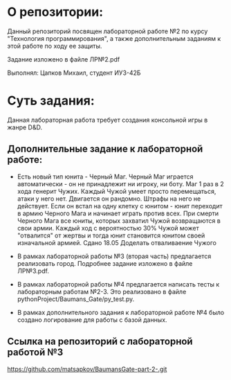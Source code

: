 # О репозитории:

Данный репозиторий посвящен  лабораторной работе №2 по курсу "Технология программирования", а также дополнительным заданиям к этой работе по ходу ее защиты.

Задание изложено в файле ЛР№2.pdf

Выполнял: Цапков Михаил, студент ИУ3-42Б

# Суть задания:

Данная лабораторная работа требует создания консольной игры в жанре D&D.

## Дополнительные задание к лабораторной работе:

- Есть новый тип юнита - Черный Маг. Черный Маг играется автоматически - он не принадлежит ни игроку, ни боту. Маг 1 раз в 2 хода генерит Чужих. Каждый Чужой умеет просто перемещаться, атаки у него нет. Двигается он рандомно. Штрафы на него не действует. Если он встал на одну клетку с юнитом - юнит переходит в армию Черного Мага и начинает играть против всех. При смерти Черного Мага все юниты, которых захватил Чужой возвращаются в свои армии. Каждый ход с вероятностью 30% Чужой может "отвалится" от жертвы и тогда юнит становится юнитом своей изначальной армией. Сдано 18.05 Доделать отваливаение Чужого

- В рамках лабораторной работы №3 (вторая часть) предлагается реализовать город. Подробнее задание изложено в файле ЛР№3.pdf.

- В рамках лабораторной работы №4 предлагается написать тесты к лабораторным работам №2-3. Это реализовано в файле pythonProject/Baumans_Gate/py_test.py.

- В рамках дополнительного задания к лабораторной работе №4 было создано логирование для работы с базой данных.


## Ссылка на репозиторий с лабораторной работой №3

https://github.com/matsapkov/BaumansGate-part-2-.git
